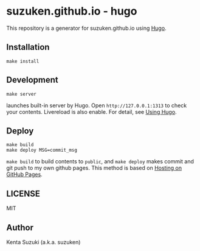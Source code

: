 # suzuken.github.io - hugo

This repository is a generator for suzuken.github.io using [Hugo](https://gohugo.io).

## Installation

	make install

## Development

    make server

launches built-in server by Hugo. Open `http://127.0.0.1:1313` to check your contents. Livereload is also enable. For detail, see [Using Hugo](https://gohugo.io/overview/usage/).

## Deploy

    make build
    make deploy MSG=commit_msg

`make build` to build contents to `public`, and `make deploy` makes commit and git push to my own github pages. This method is based on [Hosting on GitHub Pages](http://gohugo.io/tutorials/github-pages-blog/).

## LICENSE

MIT

## Author

Kenta Suzuki (a.k.a. suzuken)
